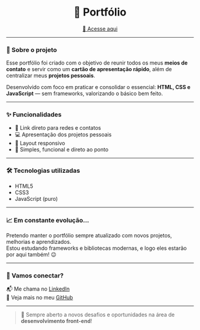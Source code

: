 <h1 align="center">🚀 Portfólio</h1>

<p align="center">
  <a href="https://alvesalejr.github.io/cardalessandro/" target="_blank">🔗 Acesse aqui</a>
</p>

---

### 📌 Sobre o projeto

Esse portfólio foi criado com o objetivo de reunir todos os meus **meios de contato** e servir como um **cartão de apresentação rápido**, além de centralizar meus **projetos pessoais**.

Desenvolvido com foco em praticar e consolidar o essencial: **HTML, CSS e JavaScript** — sem frameworks, valorizando o básico bem feito.

---

### ✨ Funcionalidades

- 📇 Link direto para redes e contatos
- 💻 Apresentação dos projetos pessoais
- 📱 Layout responsivo
- 🎯 Simples, funcional e direto ao ponto

---

### 🛠 Tecnologias utilizadas

- HTML5
- CSS3
- JavaScript (puro)

---

### 📈 Em constante evolução...

Pretendo manter o portfólio sempre atualizado com novos projetos, melhorias e aprendizados.  
Estou estudando frameworks e bibliotecas modernas, e logo eles estarão por aqui também! 😉

---

### 🤝 Vamos conectar?

📬 Me chama no [LinkedIn](https://www.linkedin.com/in/alvesalejr/)  
🐙 Veja mais no meu [GitHub](https://github.com/alvesalejr)

---

> 💼 Sempre aberto a novos desafios e oportunidades na área de **desenvolvimento front-end**!
